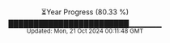 <p align="center">
⏳Year Progress (80.33 %)<br>
████████████████████████▁▁▁▁▁▁ <br>
<sub>Updated: Mon, 21 Oct 2024 00:11:48 GMT</sub>
</p>


